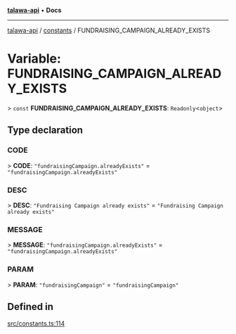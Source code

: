 [**talawa-api**](../../README.md) • **Docs**

***

[talawa-api](../../modules.md) / [constants](../README.md) / FUNDRAISING\_CAMPAIGN\_ALREADY\_EXISTS

# Variable: FUNDRAISING\_CAMPAIGN\_ALREADY\_EXISTS

\> `const` **FUNDRAISING\_CAMPAIGN\_ALREADY\_EXISTS**: `Readonly`\<`object`\>

## Type declaration

### CODE

\> **CODE**: `"fundraisingCampaign.alreadyExists"` = `"fundraisingCampaign.alreadyExists"`

### DESC

\> **DESC**: `"Fundraising Campaign already exists"` = `"Fundraising Campaign already exists"`

### MESSAGE

\> **MESSAGE**: `"fundraisingCampaign.alreadyExists"` = `"fundraisingCampaign.alreadyExists"`

### PARAM

\> **PARAM**: `"fundraisingCampaign"` = `"fundraisingCampaign"`

## Defined in

[src/constants.ts:114](https://github.com/PalisadoesFoundation/talawa-api/blob/60937520d7a29ccf883a9c6a7c2d186bae92a81b/src/constants.ts#L114)
